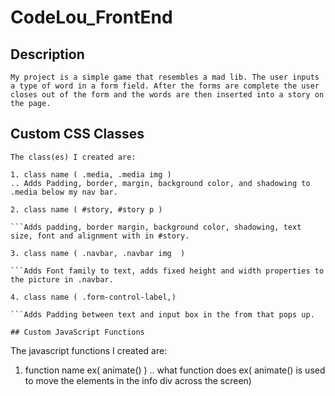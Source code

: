 # CodeLou_FrontEnd

## Description
```
My project is a simple game that resembles a mad lib. The user inputs a type of word in a form field. After the forms are complete the user closes out of the form and the words are then inserted into a story on the page. 

```



## Custom CSS Classes
```
The class(es) I created are:

1. class name ( .media, .media img )
.. Adds Padding, border, margin, background color, and shadowing to .media below my nav bar.

2. class name ( #story, #story p )

```Adds padding, border margin, background color, shadowing, text size, font and alignment with in #story.

3. class name ( .navbar, .navbar img  )

```Adds Font family to text, adds fixed height and width properties to the picture in .navbar.

4. class name ( .form-control-label,)

```Adds Padding between text and input box in the from that pops up.

## Custom JavaScript Functions
```
The javascript functions I created are:

1. function name ex( animate() )
.. what function does ex( animate() is used to move the elements in the info div across the screen)

```
